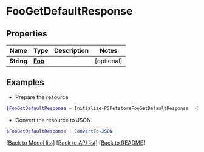 # FooGetDefaultResponse
## Properties

Name | Type | Description | Notes
------------ | ------------- | ------------- | -------------
**String** | [**Foo**](Foo.md) |  | [optional] 

## Examples

- Prepare the resource
```powershell
$FooGetDefaultResponse = Initialize-PSPetstoreFooGetDefaultResponse  -String null
```

- Convert the resource to JSON
```powershell
$FooGetDefaultResponse | ConvertTo-JSON
```

[[Back to Model list]](../README.md#documentation-for-models) [[Back to API list]](../README.md#documentation-for-api-endpoints) [[Back to README]](../README.md)

